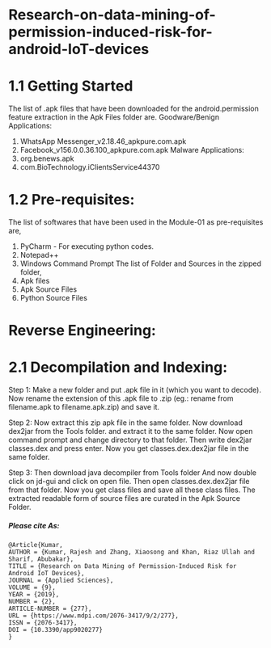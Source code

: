 # Research-on-data-mining-of-permission-induced-risk-for-android-IoT-devices
# 1.1 Getting Started
The list of .apk files that have been downloaded for the android.permission feature extraction in the Apk Files folder are.
Goodware/Benign 
Applications: 
1. WhatsApp Messenger_v2.18.46_apkpure.com.apk
2. Facebook_v156.0.0.36.100_apkpure.com.apk Malware Applications:
1. org.benews.apk
2. com.BioTechnology.iClientsService44370 
# 1.2 Pre-requisites: 
The list of softwares that have been used in the Module-01 as pre-requisites are,
1. PyCharm - For executing python codes. 
2. Notepad++ 
3. Windows Command Prompt
The list of Folder and Sources in the zipped folder, 
1. Apk files 
2. Apk Source Files 
3. Python Source Files 

# Reverse Engineering: 
# 2.1 Decompilation and Indexing: 
Step 1: Make a new folder and put .apk file in it (which you want to decode). Now rename the extension of this .apk file to .zip (eg.: rename from filename.apk to filename.apk.zip) and save it.

Step 2: Now extract this zip apk file in the same folder. Now download dex2jar from the Tools folder. and extract it to the same folder. Now open command prompt and change directory to that folder. Then write dex2jar classes.dex and press enter. Now you get classes.dex.dex2jar file in the same folder. 

Step 3: Then download java decompiler from Tools folder And now double click on jd-gui and click on open file. Then open classes.dex.dex2jar file from that folder. Now you get class files and save all these class files. The extracted readable form of source files are curated in the Apk Source Folder.

##### Please cite As:
```
@Article{Kumar,
AUTHOR = {Kumar, Rajesh and Zhang, Xiaosong and Khan, Riaz Ullah and Sharif, Abubakar},
TITLE = {Research on Data Mining of Permission-Induced Risk for Android IoT Devices},
JOURNAL = {Applied Sciences},
VOLUME = {9},
YEAR = {2019},
NUMBER = {2},
ARTICLE-NUMBER = {277},
URL = {https://www.mdpi.com/2076-3417/9/2/277},
ISSN = {2076-3417},
DOI = {10.3390/app9020277}
}

